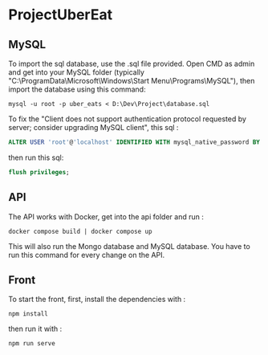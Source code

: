 # ProjectUberEat

## MySQL

To import the sql database, use the .sql file provided. Open CMD as admin and get into your MySQL folder (typically "C:\ProgramData\Microsoft\Windows\Start Menu\Programs\MySQL"), then import the database using this command:

`
mysql -u root -p uber_eats < D:\Dev\Project\database.sql
`

To fix the "Client does not support authentication protocol requested by server; consider upgrading MySQL client", this sql :

```sql
ALTER USER 'root'@'localhost' IDENTIFIED WITH mysql_native_password BY 'mdptrocool';
```

then run this sql:

```sql
flush privileges;
```

## API

The API works with Docker, get into the api folder and run :

```Docker
docker compose build | docker compose up
```
This will also run the Mongo database and MySQL database. You have to run this command for every change on the API.

## Front

To start the front, first, install the dependencies with :

```Node
npm install
```

then run it with :

```Node
npm run serve
```

